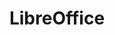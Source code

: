 ---
description: |
  LibreOffice is a powerful FOSS office suite used by millions of people
   around the world, which includes several applications: Writer (word processing),
   Calc (spreadsheets), Impress (presentations), Draw (vector graphics and flowcharts),
   Base (databases), and Math (formula editing). Its clean UI and feature-rich tools
   help you unleash your creativity and enhance your productivity.
  
  LibreOffice is compatible with a wide range of proprietary document formats, such as Microsoft
   Word (.doc, .docx), Excel (.xls, .xlsx), PowerPoint (.ppt, .pptx) and Publisher.
   But LibreOffice goes much further with its native support for a modern and open
   standard, the Open Document Format (ODF). With LibreOffice, you have maximum control
   over your data and content u2013 and you can export your work in many different
   formats including PDF.
layout: stand
logo: stands/libreoffice/logo.png
new_this_year: |
  <p>Two major product releases: LibreOffice 7.0 and LibreOffice 7.1, each
  one with many new features, supported by a new marketing strategy. Several new projects
  focused on attracting new contributors, including an Ambassador Program targeted
  at Universities.</p>
showcase: |
  <p>We will announce LibreOffice 7.1 just before FOSDEM, with a new communication
  strategy focused on improving our reach and educating enterprises to increase their
  contributions to FOSS projects. So, we will have plenty of news to share with FOSS
  advocates using LibreOffice for their personal productivity, with organizations
  migrating to LibreOffice to regain control of their documents, and with public administrations
  focusing on digital sovereignty.</p>
themes:
- Office suites and productivity
title: LibreOffice
website: https://www.libreoffice.org
show_on_overview: true
chatroom: libreoffice
draft: true
---